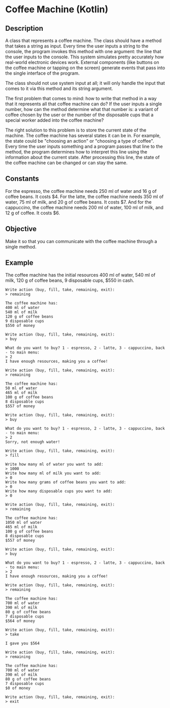# Coffee Machine (Kotlin)

## Description
A class that represents a coffee machine. 
The class should have a method that takes a string as input. 
Every time the user inputs a string to the console, 
the program invokes this method with one argument: 
the line that the user inputs to the console. 
This system simulates pretty accurately how real-world electronic devices work. 
External components (like buttons on the coffee machine or tapping on the screen) 
generate events that pass into the single interface of the program.

The class should not use system input at all; it will only handle the input that comes to it via this method and its string argument.

The first problem that comes to mind: how to write that method in a way that it represents all 
that coffee machine can do? If the user inputs a single number, how can the method determine
what that number is: a variant of coffee chosen by the user or the number of the disposable cups
that a special worker added into the coffee machine?

The right solution to this problem is to store the current state of the machine.
The coffee machine has several states it can be in. For example, the state could be 
"choosing an action" or "choosing a type of coffee". Every time the user inputs something and
a program passes that line to the method, the program determines how to interpret this line
using the information about the current state. After processing this line, the state of the coffee
machine can be changed or can stay the same.

## Constants

For the espresso, the coffee machine needs 250 ml of water and 16 g of coffee beans. It costs $4.
For the latte, the coffee machine needs 350 ml of water, 75 ml of milk, and 20 g of coffee beans. It costs $7.
And for the cappuccino, the coffee machine needs 200 ml of water, 100 ml of milk, and 12 g of coffee. It costs $6.

## Objective
Make it so that you can communicate with the coffee machine through a single method.

## Example
The coffee machine has the initial resources 400 ml of water, 540 ml of milk, 120 g of coffee beans, 9 disposable cups, $550 in cash.

```
Write action (buy, fill, take, remaining, exit):
> remaining

The coffee machine has:
400 ml of water
540 ml of milk
120 g of coffee beans
9 disposable cups
$550 of money

Write action (buy, fill, take, remaining, exit):
> buy

What do you want to buy? 1 - espresso, 2 - latte, 3 - cappuccino, back - to main menu:
> 2
I have enough resources, making you a coffee!

Write action (buy, fill, take, remaining, exit):
> remaining

The coffee machine has:
50 ml of water
465 ml of milk
100 g of coffee beans
8 disposable cups
$557 of money

Write action (buy, fill, take, remaining, exit):
> buy

What do you want to buy? 1 - espresso, 2 - latte, 3 - cappuccino, back - to main menu:
> 2
Sorry, not enough water!

Write action (buy, fill, take, remaining, exit):
> fill

Write how many ml of water you want to add:
> 1000
Write how many ml of milk you want to add:
> 0
Write how many grams of coffee beans you want to add:
> 0
Write how many disposable cups you want to add:
> 0

Write action (buy, fill, take, remaining, exit):
> remaining

The coffee machine has:
1050 ml of water
465 ml of milk
100 g of coffee beans
8 disposable cups
$557 of money

Write action (buy, fill, take, remaining, exit):
> buy

What do you want to buy? 1 - espresso, 2 - latte, 3 - cappuccino, back - to main menu:
> 2
I have enough resources, making you a coffee!

Write action (buy, fill, take, remaining, exit):
> remaining

The coffee machine has:
700 ml of water
390 ml of milk
80 g of coffee beans
7 disposable cups
$564 of money

Write action (buy, fill, take, remaining, exit):
> take

I gave you $564

Write action (buy, fill, take, remaining, exit):
> remaining

The coffee machine has:
700 ml of water
390 ml of milk
80 g of coffee beans
7 disposable cups
$0 of money

Write action (buy, fill, take, remaining, exit):
> exit
```